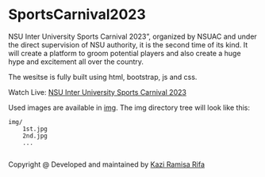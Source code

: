 # SportsCarnival2023

NSU Inter University Sports Carnival 2023”, organized by NSUAC and under the direct supervision of NSU authority, it is the second time of its kind. It will create a platform to groom potential players and also create a huge hype and excitement all over the country.

The wesitse is fully built using html, bootstrap, js and css.

Watch Live: [NSU Inter University Sports Carnival 2023](https://sportscarnival.nsuac.org/)

Used images are available in [img](https://drive.google.com/drive/folders/19BZymWbnjZXQTX4ng3hQZ3qjCO8g7Lz9?usp=drive_link). The img directory tree will look like this:

```
img/
    1st.jpg
    2nd.jpg
    ...
    
```

Copyright @ Developed and maintained by [Kazi Ramisa Rifa](https://kaziramisarifa.github.io/)
